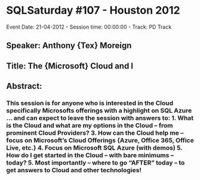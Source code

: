 # SQLSaturday #107 - Houston 2012
Event Date: 21-04-2012 - Session time: 00:00:00 - Track: PD Track
## Speaker: Anthony {Tex} Moreign
## Title: The {Microsoft} Cloud and I
## Abstract:
### This session is for anyone who is interested in the Cloud specifically Microsofts offerings with a highlight on SQL Azure ... and can expect to leave the session with answers to:  1. What is the Cloud and what are my options in the Cloud – from prominent Cloud Providers?  3. How can the Cloud help me – focus on Microsoft’s Cloud Offerings {Azure, Office 365, Office Live, etc.}  4. Focus on Microsoft SQL Azure (with demos)   5. How do I get started in the Cloud – with bare minimums – today?  5. Most importantly – where to go “AFTER” today – to get answers to Cloud and other technologies!    
